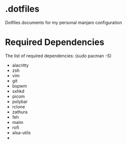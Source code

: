 # .dotfiles
Dotfiles documents for my personal manjaro configuration

# Required Dependencies

The list of required dependencies: (sudo pacman -S)
- alacritty
- zsh
- vim
- git
- bspwm
- sxhkd
- picom
- polybar
- rclone
- zathura
- feh
- maim
- rofi
- alsa-utils
- 

